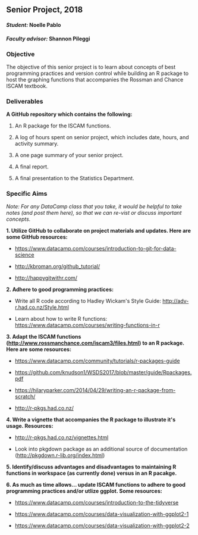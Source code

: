 ## Senior Project, 2018

#### _Student:_ Noelle Pablo

#### _Faculty advisor:_ Shannon Pileggi

### Objective

The objective of this senior project is to learn about concepts of best programming practices and version control while building an R package to host the graphing functions that accompanies the Rossman and Chance ISCAM textbook.


### Deliverables

**A GitHub repository which contains the following:**

1.  An R package for the ISCAM functions.

2.  A log of hours spent on senior project, which includes date, hours, and activity summary.

3.  A one page summary of your senior project.

4.  A final report.

5.  A final presentation to the Statistics Department.


### Specific Aims

*Note: For any DataCamp class that you take, it would be helpful to take notes (and post them here), so that we can re-vist or discuss important concepts.*

**1.  Utilize GitHub to collaborate on project materials and updates.  Here are some GitHub resources:**

  + https://www.datacamp.com/courses/introduction-to-git-for-data-science

  + http://kbroman.org/github_tutorial/

  + http://happygitwithr.com/ 
  


**2.  Adhere to good programming practices:**

  + Write all R code according to Hadley Wickam's Style Guide: http://adv-r.had.co.nz/Style.html
  
  + Learn about how to write R functions: https://www.datacamp.com/courses/writing-functions-in-r 
  
  
  
**3.  Adapt the ISCAM functions (http://www.rossmanchance.com/iscam3/files.html) to an R package.  Here are some resources:**

  +  https://www.datacamp.com/community/tutorials/r-packages-guide
  
  +  https://github.com/knudson1/WSDS2017/blob/master/guide/Rpackages.pdf
  
  +  https://hilaryparker.com/2014/04/29/writing-an-r-package-from-scratch/
  
  +  http://r-pkgs.had.co.nz/
  

**4.  Write a vignette that accompanies the R package to illustrate it's usage.  Resources:**

+ http://r-pkgs.had.co.nz/vignettes.html

+ Look into pkgdown package as an additional source of documentation (http://pkgdown.r-lib.org/index.html)


**5.  Identify/discuss advantages and disadvantages to maintaining R functions in workspace (as currently done) versus in an R pacakge.**
  

**6.  As much as time allows...  update ISCAM functions to adhere to good programming practices and/or utlize ggplot.  Some resources:**

  +  https://www.datacamp.com/courses/introduction-to-the-tidyverse
  
  +  https://www.datacamp.com/courses/data-visualization-with-ggplot2-1 
  
  +  https://www.datacamp.com/courses/data-visualization-with-ggplot2-2
  